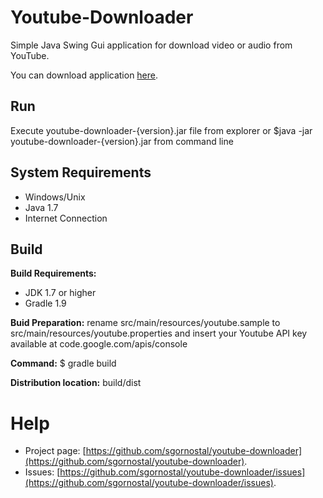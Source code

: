 Youtube-Downloader
=======

Simple Java Swing Gui application for download video or audio from YouTube.

You can download application [here](https://dl.dropboxusercontent.com/u/80544993/youtube-downloader.zip).

Run
----

Execute youtube-downloader-{version}.jar file from explorer or $java -jar youtube-downloader-{version}.jar from command line

System Requirements
----
* Windows/Unix
* Java 1.7
* Internet Connection

Build
-----

**Build Requirements:**
 
* JDK 1.7 or higher
* Gradle 1.9

**Buid Preparation:** rename src/main/resources/youtube.sample to src/main/resources/youtube.properties
and insert your Youtube API key available at code.google.com/apis/console

**Command:** $ gradle build

**Distribution location:** build/dist

Help
===

* Project page: [https://github.com/sgornostal/youtube-downloader](https://github.com/sgornostal/youtube-downloader).
* Issues: [https://github.com/sgornostal/youtube-downloader/issues](https://github.com/sgornostal/youtube-downloader/issues).
